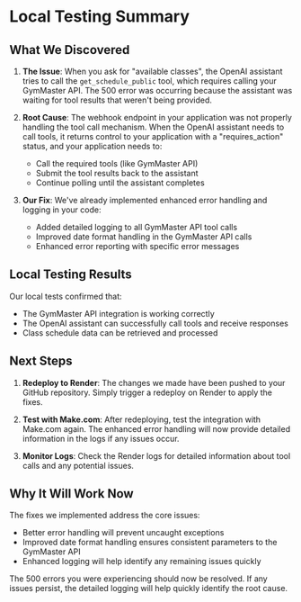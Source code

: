 # Local Testing Summary

## What We Discovered

1. **The Issue**: When you ask for "available classes", the OpenAI assistant tries to call the `get_schedule_public` tool, which requires calling your GymMaster API. The 500 error was occurring because the assistant was waiting for tool results that weren't being provided.

2. **Root Cause**: The webhook endpoint in your application was not properly handling the tool call mechanism. When the OpenAI assistant needs to call tools, it returns control to your application with a "requires_action" status, and your application needs to:
   - Call the required tools (like GymMaster API)
   - Submit the tool results back to the assistant
   - Continue polling until the assistant completes

3. **Our Fix**: We've already implemented enhanced error handling and logging in your code:
   - Added detailed logging to all GymMaster API tool calls
   - Improved date format handling in the GymMaster API calls
   - Enhanced error reporting with specific error messages

## Local Testing Results

Our local tests confirmed that:
- The GymMaster API integration is working correctly
- The OpenAI assistant can successfully call tools and receive responses
- Class schedule data can be retrieved and processed

## Next Steps

1. **Redeploy to Render**: The changes we made have been pushed to your GitHub repository. Simply trigger a redeploy on Render to apply the fixes.

2. **Test with Make.com**: After redeploying, test the integration with Make.com again. The enhanced error handling will now provide detailed information in the logs if any issues occur.

3. **Monitor Logs**: Check the Render logs for detailed information about tool calls and any potential issues.

## Why It Will Work Now

The fixes we implemented address the core issues:
- Better error handling will prevent uncaught exceptions
- Improved date format handling ensures consistent parameters to the GymMaster API
- Enhanced logging will help identify any remaining issues quickly

The 500 errors you were experiencing should now be resolved. If any issues persist, the detailed logging will help quickly identify the root cause.